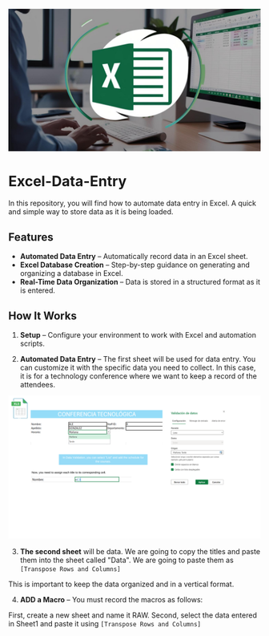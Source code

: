 ![Excel Logo](https://github.com/AleDV89/Excel-Data-Entry/blob/main/IMAGEassets/Dise%C3%B1o%20sin%20t%C3%ADtulo%20(2).png)


# Excel-Data-Entry
In this repository, you will find how to automate data entry in Excel. A quick and simple way to store data as it is being loaded.

## Features  

- **Automated Data Entry** – Automatically record data in an Excel sheet.  
- **Excel Database Creation** – Step-by-step guidance on generating and organizing a database in Excel.  
- **Real-Time Data Organization** – Data is stored in a structured format as it is entered.  

## How It Works  

1. **Setup** – Configure your environment to work with Excel and automation scripts.

2. **Automated Data Entry** – The first sheet will be used for data entry. You can customize it with the specific data you need to collect.
In this case, it is for a technology conference where we want to keep a record of the attendees.

![Excel data](https://github.com/AleDV89/Excel-Data-Entry/blob/main/IMAGEassets/In%20Data%20Validation%2C%20you%20can%20select%20List%20and%20add%20the%20schedule%20for%20the%20courses..png)


3. **The second sheet** will be data. We are going to copy the titles and paste them into the sheet called "Data". We are going to paste them as `[Transpose Rows and Columns]`

This is important to keep the data organized and in a vertical format.


4. **ADD a Macro** – You must record the macros as follows:

First, create a new sheet and name it RAW.
Second, select the data entered in Sheet1 and paste it using `[Transpose Rows and Columns]` 


